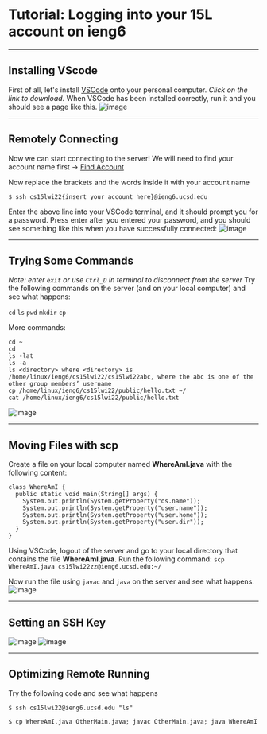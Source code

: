 # Tutorial: Logging into your 15L account on ieng6 

---
## Installing VScode
First of all, let's install [VSCode](https://code.visualstudio.com/) onto your personal computer.
*Click on the link to download.*
When VSCode has been installed correctly, run it and you should see a page like this.
![image](https://user-images.githubusercontent.com/51312196/149611968-e323279e-99f4-4122-b791-1838f9bc2a85.png)

---
## Remotely Connecting
Now we can start connecting to the server!
We will need to find your account name first -> [Find Account](https://sdacs.ucsd.edu/~icc/index.php)

Now replace the brackets and the words inside it with your account name
```
$ ssh cs15lwi22{insert your account here}@ieng6.ucsd.edu
```

Enter the above line into your VSCode terminal, and it should prompt you for a password.
Press enter after you entered your password, and you should see something like this when you have successfully connected:
![image](https://user-images.githubusercontent.com/51312196/149612197-9b1968e7-de6e-4ca1-b0e8-d975b59f66ad.png)


---
## Trying Some Commands
*Note: enter `exit` or use `Ctrl_D` in terminal to disconnect from the server*
Try the following commands on the server (and on your local computer) and see what happens:

`cd`
`ls`
`pwd` 
`mkdir`
`cp`

More commands:
```
cd ~
cd
ls -lat
ls -a
ls <directory> where <directory> is /home/linux/ieng6/cs15lwi22/cs15lwi22abc, where the abc is one of the other group members’ username
cp /home/linux/ieng6/cs15lwi22/public/hello.txt ~/
cat /home/linux/ieng6/cs15lwi22/public/hello.txt
```
![image](https://user-images.githubusercontent.com/51312196/149612484-fdb9ab3d-feb7-4148-b42f-b1b6d0ada0fb.png)

---
## Moving Files with scp
Create a file on your local computer named **WhereAmI.java** with the following content:
```
class WhereAmI {
  public static void main(String[] args) {
    System.out.println(System.getProperty("os.name"));
    System.out.println(System.getProperty("user.name"));
    System.out.println(System.getProperty("user.home"));
    System.out.println(System.getProperty("user.dir"));
  }
}
```
Using VSCode, logout of the server and go to your local directory that contains the file **WhereAmI.java**.
Run the following command:
`scp WhereAmI.java cs15lwi22zz@ieng6.ucsd.edu:~/`

Now run the file using `javac` and `java` on the server and see what happens.
![image](https://user-images.githubusercontent.com/51312196/149612525-b4874bd3-5b3f-4d49-bd17-1725eb4e3f81.png)

---
## Setting an SSH Key

![image](https://user-images.githubusercontent.com/51312196/149612551-f667fc46-1555-4889-8ec2-7e735768353b.png)
![image](https://user-images.githubusercontent.com/51312196/149612559-259012b0-90d6-475a-99ca-8837a7a2deb1.png)


---
## Optimizing Remote Running
Try the following code and see what happens
```
$ ssh cs15lwi22@ieng6.ucsd.edu "ls"
```
```
$ cp WhereAmI.java OtherMain.java; javac OtherMain.java; java WhereAmI
```
